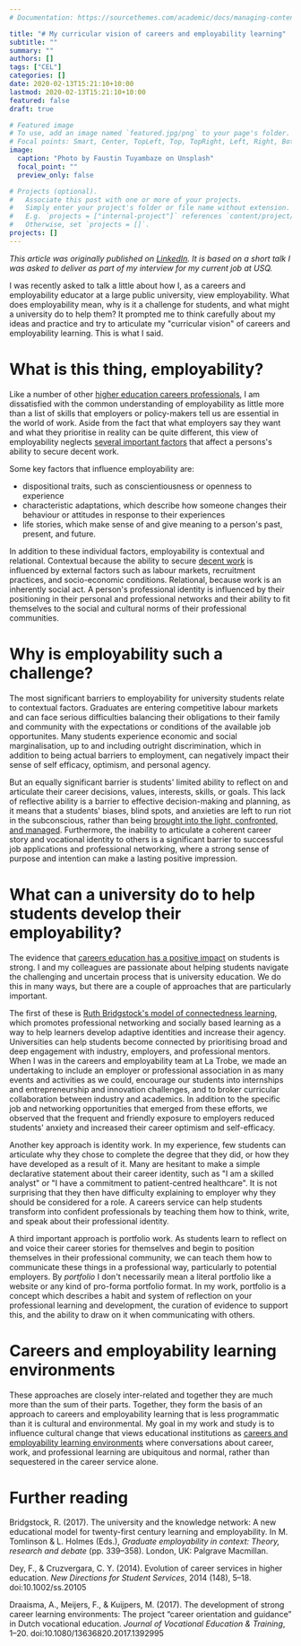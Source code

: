 ```yaml
---
# Documentation: https://sourcethemes.com/academic/docs/managing-content/

title: "# My curricular vision of careers and employability learning"
subtitle: ""
summary: ""
authors: []
tags: ["CEL"]
categories: []
date: 2020-02-13T15:21:10+10:00
lastmod: 2020-02-13T15:21:10+10:00
featured: false
draft: true

# Featured image
# To use, add an image named `featured.jpg/png` to your page's folder.
# Focal points: Smart, Center, TopLeft, Top, TopRight, Left, Right, BottomLeft, Bottom, BottomRight.
image:
  caption: "Photo by Faustin Tuyambaze on Unsplash"
  focal_point: ""
  preview_only: false

# Projects (optional).
#   Associate this post with one or more of your projects.
#   Simply enter your project's folder or file name without extension.
#   E.g. `projects = ["internal-project"]` references `content/project/deep-learning/index.md`.
#   Otherwise, set `projects = []`.
projects: []
---
```

_This article was originally published on [LinkedIn](https://www.linkedin.com/pulse/my-curricular-vision-careers-employability-learning-michael-healy/). It is based on a short talk I was asked to deliver as part of my interview for my current job at USQ._

I was recently asked to talk a little about how I, as a careers and employability educator at a large public university, view employability. 
What does employability mean, why is it a challenge for students, and what might a university do to help them? 
It prompted me to think carefully about my ideas and practice and try to articulate my "curricular vision" of careers and employability learning. 
This is what I said.

# What is this thing, employability?
Like a number of other [higher education careers professionals](http://www.palgrave.com/gp/book/9781137571670), I am dissatisfied with the common understanding of employability as little more than a list of skills that employers or policy-makers tell us are essential in the world of work.
Aside from the fact that what employers say they want and what they prioritise in reality can be quite different, this view of employability neglects [several important factors](https://accell-research.com/2017/11/18/philosophical-considerations-on-employability-that-matrix-of-person-context-and-relationships-in-the-world-of-work/) that affect a persons's ability to secure decent work. 

Some key factors that influence employability are:

* dispositional traits, such as conscientiousness or openness to experience
* characteristic adaptations, which describe how someone changes their behaviour or attitudes in response to their experiences
* life stories, which make sense of and give meaning to a person's past, present, and future.

In addition to these individual factors, employability is contextual and relational. 
Contextual because the ability to secure [decent work](https://accell-research.com/2017/04/08/unemployment-and-underemployment-are-scourges/) is influenced by external factors such as labour markets, recruitment practices, and socio-economic conditions. 
Relational, because work is an inherently social act. 
A person's professional identity is influenced by their positioning in their personal and professional networks and their ability to fit themselves to the social and cultural norms of their professional communities.

# Why is employability such a challenge?
The most significant barriers to employability for university students relate to contextual factors. 
Graduates are entering competitive labour markets and can face serious difficulties balancing their obligations to their family and community with the expectations or conditions of the available job opportunites. 
Many students experience economic and social marginalisation, up to and including outright discrimination, which in addition to being actual barriers to employment, can negatively impact their sense of self efficacy, optimism, and personal agency.

But an equally significant barrier is students' limited ability to reflect on and articulate their career decisions, values, interests, skills, or goals. 
This lack of reflective ability is a barrier to effective decision-making and planning, as it means that a students' biases, blind spots, and anxieties are left to run riot in the subconscious, rather than being [brought into the light, confronted, and managed](https://doi.org/10.1080/03069885.2012.665159). 
Furthermore, the inability to articulate a coherent career story and vocational identity to others is a significant barrier to successful job applications and professional networking, where a strong sense of purpose and intention can make a lasting positive impression.

# What can a university do to help students develop their employability?
The evidence that [careers education has a positive impact](https://mojohealy.com/post/best_practice_in_cel/) on students is strong. 
I and my colleagues are passionate about helping students navigate the challenging and uncertain process that is university education. 
We do this in many ways, but there are a couple of approaches that are particularly important.

The first of these is [Ruth Bridgstock's model of connectedness learning](http://www.graduateemployability2-0.com/), which promotes professional networking and socially based learning as a way to help learners develop adaptive identities and increase their agency. 
Universities can help students become connected by prioritising broad and deep engagement with industry, employers, and professional mentors. 
When I was in the careers and employability team at La Trobe, we made an undertaking to include an employer or professional association in as many events and activities as we could, encourage our students into internships and entrepreneurship and innovation challenges, and to broker curricular collaboration between industry and academics. 
In addition to the specific job and networking opportunities that emerged from these efforts, we observed that the frequent and friendly exposure to employers reduced students' anxiety and increased their career optimism and self-efficacy.

Another key approach is identity work. 
In my experience, few students can articulate why they chose to complete the degree that they did, or how they have developed as a result of it. 
Many are hesitant to make a simple declarative statement about their career identity, such as "I am a skilled analyst" or "I have a commitment to patient-centred healthcare". 
It is not surprising that they then have difficulty explaining to employer why they should be considered for a role. 
A careers service can help students transform into confident professionals by teaching them how to think, write, and speak about their professional identity.

A third important approach is portfolio work. 
As students learn to reflect on and voice their career stories for themselves and begin to position themselves in their professional community, we can teach them how to communicate these things in a professional way, particularly to potential employers. 
By _portfolio_ I don't necessarily mean a literal portfolio like a website or any kind of pro-forma portfolio format. 
In my work, portfolio is a concept which describes a habit and system of reflection on your professional learning and development, the curation of evidence to support this, and the ability to draw on it when communicating with others.

# Careers and employability learning environments
These approaches are closely inter-related and together they are much more than the sum of their parts. 
Together, they form the basis of an approach to careers and employability learning that is less programmatic than it is cultural and environmental. 
My goal in my work and study is to influence cultural change that views educational institutions as [careers and employability learning environments](http://www.tandfonline.com/doi/full/10.1080/13636820.2017.1392995/) where conversations about career, work, and professional learning are ubiquitous and normal, rather than sequestered in the career service alone.

# Further reading
Bridgstock, R. (2017). The university and the knowledge network: A new educational model for twenty-first century learning and employability. In M. Tomlinson & L. Holmes (Eds.), _Graduate employability in context: Theory, research and debate_ (pp. 339–358). London, UK: Palgrave Macmillan.

Dey, F., & Cruzvergara, C. Y. (2014). Evolution of career services in higher education. _New Directions for Student Services_, 2014 (148), 5–18. doi:10.1002/ss.20105

Draaisma, A., Meijers, F., & Kuijpers, M. (2017). The development of strong career learning environments: The project “career orientation and guidance” in Dutch vocational education. _Journal of Vocational Education & Training_, 1–20. doi:10.1080/13636820.2017.1392995

